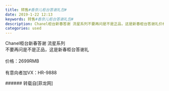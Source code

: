 ```yaml
---
title: 转售#香奈儿柜台答谢礼包#
date: 2019-1-22 12:13
keywords: 转售#香奈儿柜台答谢礼包#
description: Chanel柜台新春答谢 流星系列不要再问是不是正品，这是新春柜台答谢礼价格：2699RMB有意向者加VX：HR-9888
categories: used
---
```

<td class="t_f" id="postmessage_2764080">

Chanel柜台新春答谢 流星系列<br/>
不要再问是不是正品，这是新春柜台答谢礼<br/>
<br/>
价格：2699RMB<br/>
<br/>
有意向者加VX：HR-9888<br/>
</td>
###### 转载自[菲龙网]